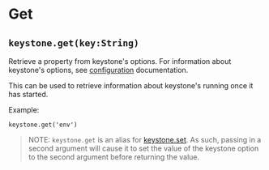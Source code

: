 # Get

## `keystone.get(key:String)`

Retrieve a property from keystone's options. For information about keystone's options, see [configuration](/configuration) documentation.

This can be used to retrieve information about keystone's running once it has started.

Example:

```JS
keystone.get('env')
```

> NOTE: `keystone.get` is an alias for [keystone.set](../set). As such, passing in a second argument will cause it to set the value of the keystone option to the second argument before returning the value.
